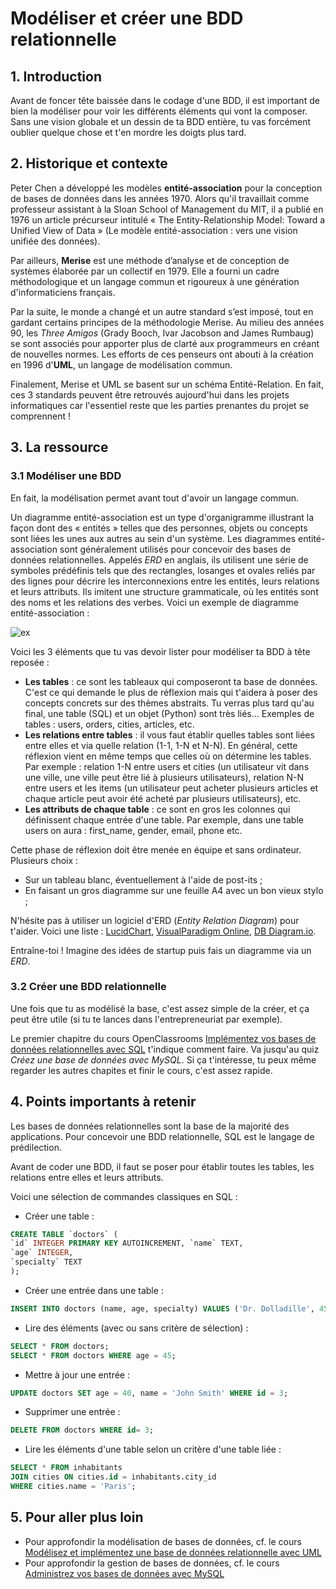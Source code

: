 # Modéliser et créer une BDD relationnelle

## 1. Introduction
Avant de foncer tête baissée dans le codage d'une BDD, il est important de bien la modéliser pour voir les différents éléments qui vont la composer. Sans une vision globale et un dessin de ta BDD entière, tu vas forcément oublier quelque chose et t'en mordre les doigts plus tard.

## 2. Historique et contexte
Peter Chen a développé les modèles **entité-association** pour la conception de bases de données dans les années 1970. Alors qu'il travaillait comme professeur assistant à la Sloan School of Management du MIT, il a publié en 1976 un article précurseur intitulé « The Entity-Relationship Model: Toward a Unified View of Data » (Le modèle entité-association : vers une vision unifiée des données).

Par ailleurs, **Merise** est une méthode d’analyse et de conception de systèmes élaborée par un collectif en 1979. Elle a fourni un cadre méthodologique et un langage commun et rigoureux à une génération d'informaticiens français.

Par la suite, le monde a changé et un autre standard s’est imposé, tout en gardant certains principes de la méthodologie Merise. Au milieu des années 90, les *Three Amigos* (Grady Booch, Ivar Jacobson and James Rumbaug) se sont associés pour apporter plus de clarté aux programmeurs en créant de nouvelles normes. Les efforts de ces penseurs ont abouti à la création en 1996 d'**UML**, un langage de modélisation commun.

Finalement, Merise et UML se basent sur un schéma Entité-Relation. En fait, ces 3 standards peuvent être retrouvés aujourd'hui dans les projets informatiques car l'essentiel reste que les parties prenantes du projet se comprennent ! 

## 3. La ressource

### 3.1 Modéliser une BDD

En fait, la modélisation permet avant tout d'avoir un langage commun. 

Un diagramme entité-association est un type d'organigramme illustrant la façon dont des « entités » telles que des personnes, objets ou concepts sont liées les unes aux autres au sein d'un système. Les diagrammes entité-association sont généralement utilisés pour concevoir des bases de données relationnelles. Appelés *ERD* en anglais, ils utilisent une série de symboles prédéfinis tels que des rectangles, losanges et ovales reliés par des lignes pour décrire les interconnexions entre les entités, leurs relations et leurs attributs. Ils imitent une structure grammaticale, où les entités sont des noms et les relations des verbes. Voici un exemple de diagramme entité-association :

![ex](https://d2slcw3kip6qmk.cloudfront.net/marketing/pages/i18n/fr/ER-diagram-images/Exemple-de-diagramme-entite-association-de-base-dedonnees.png)

Voici les 3 éléments que tu vas devoir lister pour modéliser ta BDD à tête reposée :
- **Les tables** : ce sont les tableaux qui composeront ta base de données. C'est ce qui demande le plus de réflexion mais qui t'aidera à poser des concepts concrets sur des thèmes abstraits. Tu verras plus tard qu'au final, une table (SQL) et un objet (Python) sont très liés... Exemples de tables : users, orders, cities, articles, etc.
- **Les relations entre tables** : il vous faut établir quelles tables sont liées entre elles et via quelle relation (1-1, 1-N et N-N). En général, cette réflexion vient en même temps que celles où on détermine les tables. Par exemple : relation 1-N entre users et cities (un utilisateur vit dans une ville, une ville peut être lié à plusieurs utilisateurs), relation N-N entre users et les items (un utilisateur peut acheter plusieurs articles et chaque article peut avoir été acheté par plusieurs utilisateurs), etc.
- **Les attributs de chaque table** : ce sont en gros les colonnes qui définissent chaque entrée d'une table. Par exemple, dans une table users on aura : first_name, gender, email, phone etc.

Cette phase de réflexion doit être menée en équipe et sans ordinateur. Plusieurs choix :
- Sur un tableau blanc, éventuellement à l'aide de post-its ;
- En faisant un gros diagramme sur une feuille A4 avec un bon vieux stylo ;

N'hésite pas à utiliser un logiciel d'ERD (*Entity Relation Diagram*) pour t'aider. Voici une liste :
[LucidChart](https://www.lucidchart.com/),
[VisualParadigm Online](https://online.visual-paradigm.com/fr/),
[DB Diagram.io](https://dbdiagram.io/d).

Entraîne-toi ! Imagine des idées de startup puis fais un diagramme via un *ERD*.


### 3.2 Créer une BDD relationnelle

Une fois que tu as modélisé la base, c'est assez simple de la créer, et ça peut être utile (si tu te lances dans l'entrepreneuriat par exemple).

Le premier chapitre du cours OpenClassrooms [Implémentez vos bases de données relationnelles avec SQL](https://openclassrooms.com/fr/courses/6971126-implementez-vos-bases-de-donnees-relationnelles-avec-sql) t'indique comment faire. Va jusqu'au quiz *Créez une base de données avec MySQL*. Si ça t'intéresse, tu peux même regarder les autres chapites et finir le cours, c'est assez rapide.

## 4. Points importants à retenir

Les bases de données relationnelles sont la base de la majorité des applications. Pour concevoir une BDD relationnelle, SQL est le langage de prédilection.

Avant de coder une BDD, il faut se poser pour établir toutes les tables, les relations entre elles et leurs attributs.

Voici une sélection de commandes classiques en SQL :

- Créer une table :
```sql
CREATE TABLE `doctors` (
`id` INTEGER PRIMARY KEY AUTOINCREMENT, `name` TEXT,
`age` INTEGER,
`specialty` TEXT
);
```

- Créer une entrée dans une table :
```sql
INSERT INTO doctors (name, age, specialty) VALUES ('Dr. Dolladille', 45, 'Dentist');
```

- Lire des éléments (avec ou sans critère de sélection) :
```sql
SELECT * FROM doctors;
SELECT * FROM doctors WHERE age = 45;
```

- Mettre à jour une entrée :
```sql
UPDATE doctors SET age = 40, name = 'John Smith' WHERE id = 3;
```

- Supprimer une entrée :
```sql
DELETE FROM doctors WHERE id= 3;
```

- Lire les éléments d'une table selon un critère d'une table liée :
```sql
SELECT * FROM inhabitants
JOIN cities ON cities.id = inhabitants.city_id
WHERE cities.name = 'Paris';
```

## 5. Pour aller plus loin
- Pour approfondir la modélisation de bases de données, cf. le cours [Modélisez et implémentez une base de données relationnelle avec UML](https://openclassrooms.com/fr/courses/4055451-modelisez-et-implementez-une-base-de-donnees-relationnelle-avec-uml)
- Pour approfondir la gestion de bases de données, cf. le cours [Administrez vos bases de données avec MySQL](https://openclassrooms.com/fr/courses/1959476-administrez-vos-bases-de-donnees-avec-mysql)

